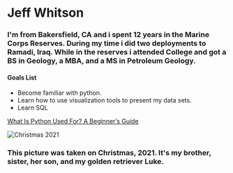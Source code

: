# Jeff Whitson
### I'm from Bakersfield, CA and i spent 12 years in the Marine Corps Reserves. During my time i did two deployments to Ramadi, Iraq. While in the reserves i attended College and got a BS in Geology, a MBA, and a MS in Petroleum Geology.

#### Goals List
- Become familiar with python.
- Learn how to use visualization tools to present my data sets.
- Learn SQL

[What Is Python Used For? A Beginner’s Guide](https://www.coursera.org/articles/what-is-python-used-for-a-beginners-guide-to-using-python)

![Christmas 2021](<Christmas 2021.JPG>)

### This picture was taken on Christmas, 2021. It's my brother, sister, her son, and my golden retriever Luke.
